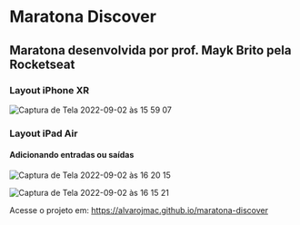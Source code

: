 # Maratona Discover 
## Maratona desenvolvida por prof. Mayk Brito pela Rocketseat


### Layout iPhone XR
![Captura de Tela 2022-09-02 às 15 59 07](https://user-images.githubusercontent.com/99209300/188220067-9f84b2d8-857f-483c-8276-954de31fbac0.png)


### Layout iPad Air
#### Adicionando entradas ou saídas
![Captura de Tela 2022-09-02 às 16 20 15](https://user-images.githubusercontent.com/99209300/188222925-795a6708-12a8-436a-8661-e69630181445.png)


![Captura de Tela 2022-09-02 às 16 15 21](https://user-images.githubusercontent.com/99209300/188222603-f55f1f66-ce3d-48c0-b7a2-5d08be091a4c.png)

Acesse o projeto em: https://alvarojmac.github.io/maratona-discover
